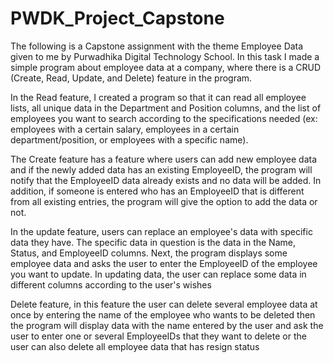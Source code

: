 # PWDK_Project_Capstone
The following is a Capstone assignment with the theme Employee Data given to me by Purwadhika Digital Technology School.  In this task I made a simple program about employee data at a company, where there is a CRUD (Create, Read, Update, and Delete) feature in the program.

In the Read feature, I created a program so that it can read all employee lists, all unique data in the Department and Position columns, and the list of employees you want to search according to the specifications needed (ex: employees with a certain salary, employees in a certain department/position, or employees with a specific name).

The Create feature has a feature where users can add new employee data and if the newly added data has an existing EmployeeID, the program will notify that the EmployeeID data already exists and no data will be added. In addition, if someone is entered who has an EmployeeID that is different from all existing entries, the program will give the option to add the data or not.

In the update feature, users can replace an employee's data with specific data they have. The specific data in question is the data in the Name, Status, and EmployeeID columns. Next, the program displays some employee data and asks the user to enter the EmployeeID of the employee you want to update. In updating data, the user can replace some data in different columns according to the user's wishes

Delete feature, in this feature the user can delete several employee data at once by entering the name of the employee who wants to be deleted then the program will display data with the name entered by the user and ask the user to enter one or several EmployeeIDs that they want to delete or the user can also delete all employee data that has resign status
